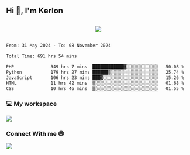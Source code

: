 ## Hi 👋, I'm Kerlon

<p align="center" style="margin: 30px;">
 
 <img src="https://skillicons.dev/icons?i=html,css,bootstrap,js,nodejs,jquery,python,flask,php,mysql,lua,sqlite,firebase">


</p>
<!--START_SECTION:waka-->

```txt
From: 31 May 2024 - To: 08 November 2024

Total Time: 691 hrs 54 mins

PHP              349 hrs 7 mins  ████████████▓░░░░░░░░░░░░   50.08 %
Python           179 hrs 27 mins ██████▒░░░░░░░░░░░░░░░░░░   25.74 %
JavaScript       106 hrs 23 mins ███▓░░░░░░░░░░░░░░░░░░░░░   15.26 %
HTML             11 hrs 42 mins  ▒░░░░░░░░░░░░░░░░░░░░░░░░   01.68 %
CSS              10 hrs 46 mins  ▒░░░░░░░░░░░░░░░░░░░░░░░░   01.55 %
```

<!--END_SECTION:waka-->


<p align="center">
 <h3>💻 My workspace</h3>
    <img src="https://skillicons.dev/icons?i=mint" />
</p>

<p align="center">
 <h3>Connect With me 😄</h3> 
    <a href="https://www.linkedin.com/in/kerlon-fernandes"><img src="https://skillicons.dev/icons?i=linkedin" />
  </a>
</p>




